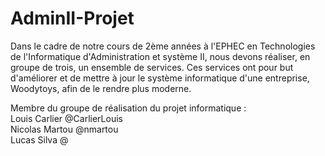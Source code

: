 # AdminII-Projet

Dans le cadre de notre cours de 2ème années à l'EPHEC en Technologies de l'Informatique d'Administration et système II, nous devons réaliser, en groupe de trois, un ensemble de services. Ces services ont pour but d'améliorer et de mettre à jour le système informatique d'une entreprise, Woodytoys, afin de le rendre plus moderne.<br>

Membre du groupe de réalisation du projet informatique :<br>
Louis Carlier @CarlierLouis<br>
Nicolas Martou @nmartou<br>
Lucas Silva @<br>
